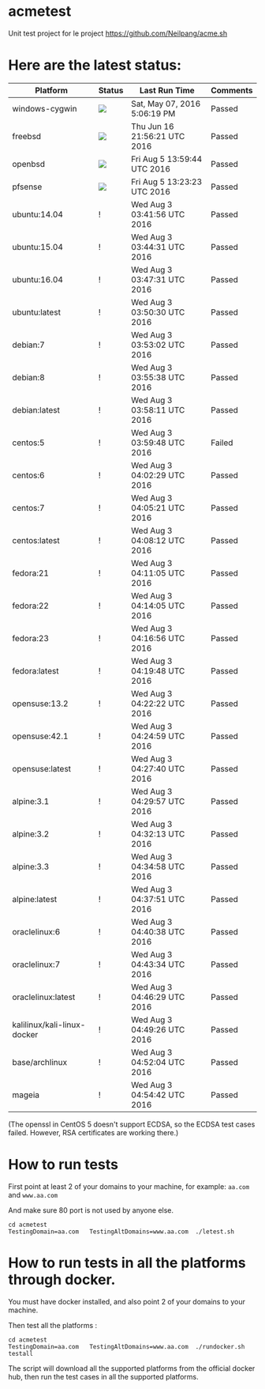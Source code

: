 # acmetest
Unit test project for le project https://github.com/Neilpang/acme.sh



# Here are the latest status:

| Platform | Status| Last Run Time| Comments|
-----------|-------|--------------|---------|
|windows-cygwin| ![](https://cdn.rawgit.com/Neilpang/letest/master/status/windows-cygwin.svg?1462640779)| Sat, May 07, 2016  5:06:19 PM| Passed |
|freebsd| ![](https://cdn.rawgit.com/Neilpang/letest/master/status/freebsd.svg?1466114181)| Thu Jun 16 21:56:21 UTC 2016| Passed |
|openbsd| ![](https://cdn.rawgit.com/Neilpang/letest/master/status/openbsd.svg?1470405584)| Fri Aug  5 13:59:44 UTC 2016| Passed |
|pfsense| ![](https://cdn.rawgit.com/Neilpang/letest/master/status/pfsense.svg?1470403403)| Fri Aug  5 13:23:23 UTC 2016| Passed |
|ubuntu:14.04| \![](https://cdn.rawgit.com/Neilpang/letest/master/status/ubuntu-14.04.svg?1470195716)| Wed Aug  3 03:41:56 UTC 2016| Passed |
|ubuntu:15.04| \![](https://cdn.rawgit.com/Neilpang/letest/master/status/ubuntu-15.04.svg?1470195871)| Wed Aug  3 03:44:31 UTC 2016| Passed |
|ubuntu:16.04| \![](https://cdn.rawgit.com/Neilpang/letest/master/status/ubuntu-16.04.svg?1470196051)| Wed Aug  3 03:47:31 UTC 2016| Passed |
|ubuntu:latest| \![](https://cdn.rawgit.com/Neilpang/letest/master/status/ubuntu-latest.svg?1470196230)| Wed Aug  3 03:50:30 UTC 2016| Passed |
|debian:7| \![](https://cdn.rawgit.com/Neilpang/letest/master/status/debian-7.svg?1470196382)| Wed Aug  3 03:53:02 UTC 2016| Passed |
|debian:8| \![](https://cdn.rawgit.com/Neilpang/letest/master/status/debian-8.svg?1470196538)| Wed Aug  3 03:55:38 UTC 2016| Passed |
|debian:latest| \![](https://cdn.rawgit.com/Neilpang/letest/master/status/debian-latest.svg?1470196691)| Wed Aug  3 03:58:11 UTC 2016| Passed |
|centos:5| \![](https://cdn.rawgit.com/Neilpang/letest/master/status/centos-5.svg?1470196788)| Wed Aug  3 03:59:48 UTC 2016| Failed |
|centos:6| \![](https://cdn.rawgit.com/Neilpang/letest/master/status/centos-6.svg?1470196949)| Wed Aug  3 04:02:29 UTC 2016| Passed |
|centos:7| \![](https://cdn.rawgit.com/Neilpang/letest/master/status/centos-7.svg?1470197121)| Wed Aug  3 04:05:21 UTC 2016| Passed |
|centos:latest| \![](https://cdn.rawgit.com/Neilpang/letest/master/status/centos-latest.svg?1470197292)| Wed Aug  3 04:08:12 UTC 2016| Passed |
|fedora:21| \![](https://cdn.rawgit.com/Neilpang/letest/master/status/fedora-21.svg?1470197465)| Wed Aug  3 04:11:05 UTC 2016| Passed |
|fedora:22| \![](https://cdn.rawgit.com/Neilpang/letest/master/status/fedora-22.svg?1470197645)| Wed Aug  3 04:14:05 UTC 2016| Passed |
|fedora:23| \![](https://cdn.rawgit.com/Neilpang/letest/master/status/fedora-23.svg?1470197816)| Wed Aug  3 04:16:56 UTC 2016| Passed |
|fedora:latest| \![](https://cdn.rawgit.com/Neilpang/letest/master/status/fedora-latest.svg?1470197988)| Wed Aug  3 04:19:48 UTC 2016| Passed |
|opensuse:13.2| \![](https://cdn.rawgit.com/Neilpang/letest/master/status/opensuse-13.2.svg?1470198142)| Wed Aug  3 04:22:22 UTC 2016| Passed |
|opensuse:42.1| \![](https://cdn.rawgit.com/Neilpang/letest/master/status/opensuse-42.1.svg?1470198299)| Wed Aug  3 04:24:59 UTC 2016| Passed |
|opensuse:latest| \![](https://cdn.rawgit.com/Neilpang/letest/master/status/opensuse-latest.svg?1470198460)| Wed Aug  3 04:27:40 UTC 2016| Passed |
|alpine:3.1| \![](https://cdn.rawgit.com/Neilpang/letest/master/status/alpine-3.1.svg?1470198597)| Wed Aug  3 04:29:57 UTC 2016| Passed |
|alpine:3.2| \![](https://cdn.rawgit.com/Neilpang/letest/master/status/alpine-3.2.svg?1470198733)| Wed Aug  3 04:32:13 UTC 2016| Passed |
|alpine:3.3| \![](https://cdn.rawgit.com/Neilpang/letest/master/status/alpine-3.3.svg?1470198898)| Wed Aug  3 04:34:58 UTC 2016| Passed |
|alpine:latest| \![](https://cdn.rawgit.com/Neilpang/letest/master/status/alpine-latest.svg?1470199071)| Wed Aug  3 04:37:51 UTC 2016| Passed |
|oraclelinux:6| \![](https://cdn.rawgit.com/Neilpang/letest/master/status/oraclelinux-6.svg?1470199238)| Wed Aug  3 04:40:38 UTC 2016| Passed |
|oraclelinux:7| \![](https://cdn.rawgit.com/Neilpang/letest/master/status/oraclelinux-7.svg?1470199414)| Wed Aug  3 04:43:34 UTC 2016| Passed |
|oraclelinux:latest| \![](https://cdn.rawgit.com/Neilpang/letest/master/status/oraclelinux-latest.svg?1470199589)| Wed Aug  3 04:46:29 UTC 2016| Passed |
|kalilinux/kali-linux-docker| \![](https://cdn.rawgit.com/Neilpang/letest/master/status/kalilinux-kali-linux-docker.svg?1470199766)| Wed Aug  3 04:49:26 UTC 2016| Passed |
|base/archlinux| \![](https://cdn.rawgit.com/Neilpang/letest/master/status/base-archlinux.svg?1470199924)| Wed Aug  3 04:52:04 UTC 2016| Passed |
|mageia| \![](https://cdn.rawgit.com/Neilpang/letest/master/status/mageia.svg?1470200082)| Wed Aug  3 04:54:42 UTC 2016| Passed |
(The openssl in CentOS 5 doesn't support ECDSA, so the ECDSA test cases failed. However, RSA certificates are working there.)

# How to run tests

First point at least 2 of your domains to your machine, 
for example: `aa.com` and `www.aa.com`

And make sure 80 port is not used by anyone else.

```
cd acmetest
TestingDomain=aa.com   TestingAltDomains=www.aa.com  ./letest.sh
```

# How to run tests in all the platforms through docker.

You must have docker installed, and also point 2 of your domains to your machine.

Then test all the platforms :

```
cd acmetest
TestingDomain=aa.com   TestingAltDomains=www.aa.com  ./rundocker.sh  testall
```

The script will download all the supported platforms from the official docker hub, then run the test cases in all the supported platforms.






